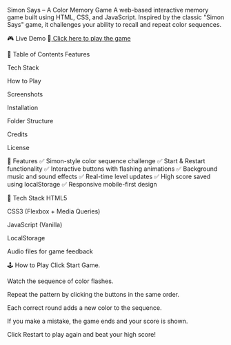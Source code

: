  Simon Says – A Color Memory Game
A web-based interactive memory game built using HTML, CSS, and JavaScript. Inspired by the classic "Simon Says" game, it challenges your ability to recall and repeat color sequences.

🎮 Live Demo
🔗[ Click here to play the game](https://akamishra00310.github.io/simon-says-game/)


📌 Table of Contents
Features

Tech Stack

How to Play

Screenshots

Installation

Folder Structure

Credits

License

🌟 Features
✅ Simon-style color sequence challenge
✅ Start & Restart functionality
✅ Interactive buttons with flashing animations
✅ Background music and sound effects
✅ Real-time level updates
✅ High score saved using localStorage
✅ Responsive mobile-first design

🧰 Tech Stack
HTML5

CSS3 (Flexbox + Media Queries)

JavaScript (Vanilla)

LocalStorage

Audio files for game feedback

🕹️ How to Play
Click Start Game.

Watch the sequence of color flashes.

Repeat the pattern by clicking the buttons in the same order.

Each correct round adds a new color to the sequence.

If you make a mistake, the game ends and your score is shown.

Click Restart to play again and beat your high score!

